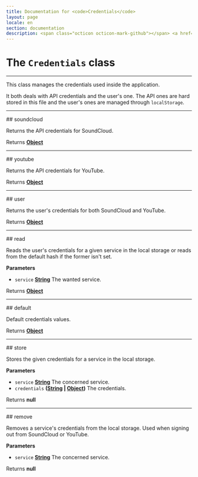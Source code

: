 ```yaml
---
title: Documentation for <code>Credentials</code>
layout: page
locale: en
section: documentation
description: <span class="octicon octicon-mark-github"></span> <a href="https://github.com/daplayer/daplayer/tree/master/app/credentials.js">See the app/credentials.js file on GitHub</a>
---
```

# The `Credentials` class
<hr>

This class manages the credentials used inside the
application.

It both deals with API credentials and the user's one.
The API ones are hard stored in this file and the
user's ones are managed through `localStorage`.

<hr>
## soundcloud

Returns the API credentials for SoundCloud.

Returns **[Object](https://developer.mozilla.org/en-US/docs/Web/JavaScript/Reference/Global_Objects/Object)** 

<hr>
## youtube

Returns the API credentials for YouTube.

Returns **[Object](https://developer.mozilla.org/en-US/docs/Web/JavaScript/Reference/Global_Objects/Object)** 

<hr>
## user

Returns the user's credentials for both SoundCloud
and YouTube.

Returns **[Object](https://developer.mozilla.org/en-US/docs/Web/JavaScript/Reference/Global_Objects/Object)** 

<hr>
## read

Reads the user's credentials for a given service
in the local storage or reads from the default hash
if the former isn't set.

**Parameters**

-   `service` **[String](https://developer.mozilla.org/en-US/docs/Web/JavaScript/Reference/Global_Objects/String)** The wanted service.

Returns **[Object](https://developer.mozilla.org/en-US/docs/Web/JavaScript/Reference/Global_Objects/Object)** 

<hr>
## default

Default credentials values.

Returns **[Object](https://developer.mozilla.org/en-US/docs/Web/JavaScript/Reference/Global_Objects/Object)** 

<hr>
## store

Stores the given credentials for a service in the local
storage.

**Parameters**

-   `service` **[String](https://developer.mozilla.org/en-US/docs/Web/JavaScript/Reference/Global_Objects/String)** The concerned service.
-   `credentials` **([String](https://developer.mozilla.org/en-US/docs/Web/JavaScript/Reference/Global_Objects/String) \| [Object](https://developer.mozilla.org/en-US/docs/Web/JavaScript/Reference/Global_Objects/Object))** The credentials.

Returns **null** 

<hr>
## remove

Removes a service's credentials from the local storage.
Used when signing out from SoundCloud or YouTube.

**Parameters**

-   `service` **[String](https://developer.mozilla.org/en-US/docs/Web/JavaScript/Reference/Global_Objects/String)** The concerned service.

Returns **null** 
